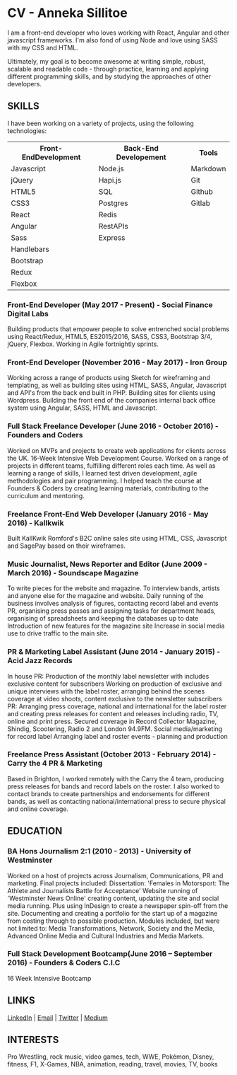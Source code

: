 # CV - Anneka Sillitoe

I am a front-end developer who loves working with React, Angular and other javascript frameworks. I'm also fond of using Node and love using SASS with my CSS and HTML.

Ultimately, my goal is to become awesome at writing simple, robust, scalable and readable code - through practice, learning and applying different programming skills, and by studying the approaches of other developers.


## SKILLS

I have been working on a variety of projects, using the following technologies:

<table>
<tr>
<th>Front-EndDevelopment</th>
<th>Back-End Developement</th>
<th>Tools</th>
</tr>

<tr>
<td>Javascript</td>
<td>Node.js</td>
<td>Markdown</td>
</tr>

<tr>
<td>jQuery</td>
<td>Hapi.js</td>
<td>Git</td>
</tr>

<tr>
<td>HTML5</td>
<td>SQL</td>
<td>Github</td>
</tr>

<tr>
<td>CSS3</td>
<td>Postgres</td>
<td>Gitlab</td>
</tr>

<tr>
<td>React</td>
<td>Redis</td>
</tr>

<tr>
<td>Angular</td>
<td>RestAPIs</td>
</tr>

<tr>
<td>Sass</td>
<td>Express</td>
</tr>

<tr>
<td>Handlebars</td>
</tr>

<tr>
<td>Bootstrap</td>
</tr>

<tr>
<td>Redux</td>
</tr>

<tr>
<td>Flexbox</td>
</tr>
</table>

### Front-End Developer (May 2017 - Present) - Social Finance Digital Labs

Building products that empower people to solve entrenched social problems using React/Redux, HTML5, ES2015/2016, SASS, CSS3, Bootstrap 3/4, jQuery, Flexbox.
Working in Agile fortnightly sprints.

### Front-End Developer (November 2016 - May 2017) - Iron Group

Working across a range of products using Sketch for wireframing and templating, as well as building sites using HTML, SASS, Angular, Javascript and API's from the back end built in PHP.
Building sites for clients using Wordpress.
Building the front end of the companies internal back office system using Angular, SASS, HTML and Javascript.

### Full Stack Freelance Developer (June 2016 - October 2016) - Founders and Coders

Worked on MVPs and projects to create web applications for clients across the UK.
16-Week Intensive Web Development Course.
Worked on a range of projects in different teams, fulfilling different roles each time.
As well as learning a range of skills, I learned test driven development, agile methodologies and pair programming.
I helped teach the course at Founders & Coders by creating learning materials, contributing to the curriculum and mentoring.

### Freelance Front-End Web Developer (January 2016 - May 2016) - Kallkwik

Built KallKwik Romford's B2C online sales site using HTML, CSS, Javascript and SagePay based on their wireframes.

### Music Journalist, News Reporter and Editor (June 2009 - March 2016) - Soundscape Magazine

To write pieces for the website and magazine.
To interview bands, artists and anyone else for the magazine and website.
Daily running of the business involves analysis of figures, contacting record label and events PR, organising press passes and assigning tasks for department heads, organising of spreadsheets and keeping the databases up to date
Introduction of new features for the magazine site
Increase in social media use to drive traffic to the main site.

### PR & Marketing Label Assistant (June 2014 - January 2015) - Acid Jazz Records

In house PR: Production of the monthly label newsletter with includes exclusive content for subscribers
Working on production of exclusive and unique interviews with the label roster, arranging behind the scenes coverage at video shoots, content exclusive to the newsletter subscribers
PR: Arranging press coverage, national and international for the label roster and creating press releases for content and releases including radio, TV, online and print press. Secured coverage in Record Collector Magazine, Shindig, Scootering, Radio 2 and London 94.9FM.
Social media/marketing for record label
Arranging label and roster events - planning and production

### Freelance Press Assistant (October 2013 - February 2014) - Carry the 4 PR & Marketing

Based in Brighton, I worked remotely with the Carry the 4 team, producing press releases for bands and record labels on the roster.
I also worked to contact brands to create partnerships and endorsements for different bands, as well as contacting national/international press to secure physical and online coverage. 

## EDUCATION

### BA Hons Journalism 2:1 (2010 - 2013) - University of Westminster

Worked on a host of projects across Journalism, Communications, PR and marketing.
Final projects included:
Dissertation: 'Females in Motorsport: The Athlete and Journalists Battle for Acceptance'
Website running of 'Westminster News Online' creating content, updating the site and social media running. Plus using InDesign to create a newspaper spin-off from the site.
Documenting and creating a portfolio for the start up of a magazine from costing through to possible production.
Modules included, but were not limited to: Media Transformations, Network, Society and the Media, Advanced Online Media and Cultural Industries and Media Markets.

### Full Stack Development Bootcamp(June 2016 – September 2016) - Founders & Coders C.I.C
16 Week Intensive Bootcamp

## LINKS

[LinkedIn](https://uk.linkedin.com/in/annekasillitoe) | [Email](mailto:annekasillitoe@gmail.com) | [Twitter](https://twitter.com/annekasillitoe) | [Medium](https://medium.com/@annekasillitoe)

## INTERESTS

Pro Wrestling, rock music, video games, tech, WWE, Pokémon, Disney, fitness, F1, X-Games, NBA, animation, reading, travel, movies, TV, books
